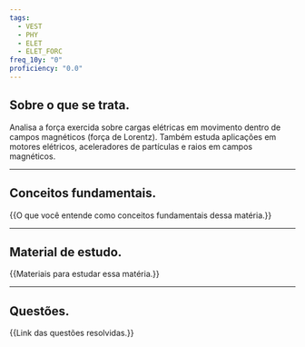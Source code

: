 ```yaml
---
tags:
  - VEST
  - PHY
  - ELET
  - ELET_FORC
freq_10y: "0"
proficiency: "0.0"
---
```

## Sobre o que se trata.

Analisa a força exercida sobre cargas elétricas em movimento dentro de campos magnéticos (força de Lorentz). Também estuda aplicações em motores elétricos, aceleradores de partículas e raios em campos magnéticos.

--- 
## Conceitos fundamentais.

{{O que você entende como conceitos fundamentais dessa matéria.}}

---
## Material de estudo.

{{Materiais para estudar essa matéria.}}

--- 
## Questões.

{{Link das questões resolvidas.}}